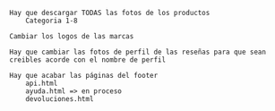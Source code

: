 <!--! PREGUNTAR PARA IR A COMPRAR EL PELUCHE -->

    Hay que descargar TODAS las fotos de los productos
        Categoria 1-8

    Cambiar los logos de las marcas

    Hay que cambiar las fotos de perfil de las reseñas para que sean creibles acorde con el nombre de perfil

    Hay que acabar las páginas del footer
        api.html
        ayuda.html => en proceso
        devoluciones.html
